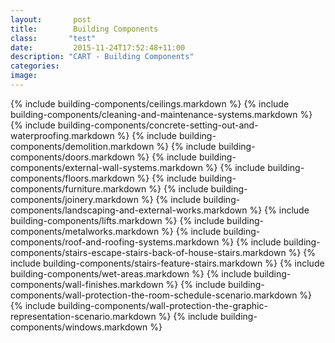 ```yaml
---
layout:       post
title:        Building Components
class:       "test"
date:         2015-11-24T17:52:48+11:00
description: "CART - Building Components"
categories:      
image:        
---
```


{% include building-components/ceilings.markdown %}
{% include building-components/cleaning-and-maintenance-systems.markdown %}
{% include building-components/concrete-setting-out-and-waterproofing.markdown %}
{% include building-components/demolition.markdown %}
{% include building-components/doors.markdown %}
{% include building-components/external-wall-systems.markdown %}
{% include building-components/floors.markdown %}
{% include building-components/furniture.markdown %}
{% include building-components/joinery.markdown %}
{% include building-components/landscaping-and-external-works.markdown %}
{% include building-components/lifts.markdown %}
{% include building-components/metalworks.markdown %}
{% include building-components/roof-and-roofing-systems.markdown %}
{% include building-components/stairs-escape-stairs-back-of-house-stairs.markdown %}
{% include building-components/stairs-feature-stairs.markdown %}
{% include building-components/wet-areas.markdown %}
{% include building-components/wall-finishes.markdown %}
{% include building-components/wall-protection-the-room-schedule-scenario.markdown %}
{% include building-components/wall-protection-the-graphic-representation-scenario.markdown %}
{% include building-components/windows.markdown %}
